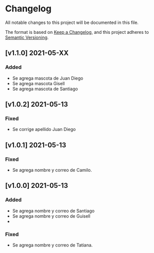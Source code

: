 # Changelog
All notable changes to this project will be documented in this file.

The format is based on [Keep a Changelog](https://keepachangelog.com/en/1.0.0/),
and this project adheres to [Semantic Versioning](https://semver.org/spec/v2.0.0.html).

## [v1.1.0] 2021-05-XX

### Added
- Se agrega mascota de Juan Diego
- Se agrega mascota Gisell
- Se agrega mascota de Santiago

## [v1.0.2] 2021-05-13
### Fixed
- Se corrige apellido Juan Diego

## [v1.0.1] 2021-05-13 
### Fixed 
- Se agrega nombre y correo de Camilo.

## [v1.0.0] 2021-05-13
### Added
- Se agrega nombre y correo de Santiago
- Se agrega nombre y correo de Guisell
- 
### Fixed
- Se agrega nombre y correo de Tatiana.
